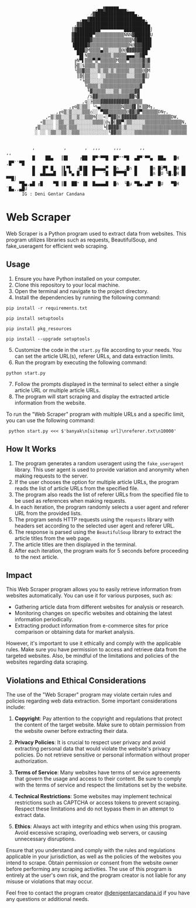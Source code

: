 
     
     
                                      ,▄▄▓█████▄▄▄,
                                    ┌▓███████████████▄,
                                ,▄▄▓████████████████████▄,
                              ,▓▓█████████████████████████▄
                             ║▓█████████▀▀▀▀▀▀▀▀▀██████████⌡
                             ▓███████▀▒▒▒▒▒▒▒▒▒▒▒ÑÑÑ▓██████U
                             ▓██████▓▒▒▒▒▒▒▒▒▒▒▒▒▒▒▒Ñ▓█████▌
                             ▐█████▓▒▒▒▒▒▒▒▒▒▒▒▒▒▒▒Ñ@▓▓▓███▌
                              ▀███▒M▒▒▒▒▄▒▒░░░░▒@@▓▓▓▓▓▓██▀
                               ▀█▌Ñ▒▒▒▒▒▒▒▒▒░▒▒▒▒▒▄▄▄▒▒▓█▀
                              ╔N▀▌▒▒▒▀▒▀▒▒▒▒▒▒M▒▒▒▀▒▒▒▒▒▓▒▓
                              ╠▒░$▒▒▒▒░▒▒▒▒▒▒▒▒▒▒▒▒▒▒▒▒▒▓▒▒
                              └▒▒▓▒▒░░░▒░▒▒░▒░▒▒▒▒▒░░▒▒▒@▒M
                               ║▒╣▒▒░░░ ░░▒▒▒▒▒▒▒▒░░░▒▒▒▓▒⌡
                                "╘▒▒░░░░░▒▒▒▒▒▒▒▒▒▒▒▒▒▒▒▓
                                  ╚▒▒▒▒░▒▒▒▒▒▒▒▒▒▒▒▒▒▒▒▓
                                   ╙▓▒▒▒▒▒░░░▒▒░▒▒▒▒▒▓▓
                                   /$▓▓▒▒▒▒▒▒▒▒▒▒▒▒▓▓Ñ▓
                                 ,q░╞▒▒▒▓▓▓▓▓▓▓▓▓▓▓▒▒▒▒▒
                            ,╓α▒░▒▒░ └%▄▒▒▒▒▒▒▒▒Ñ▒▒▒▓▌▒╡▒▒M╖,
                       ,╓α▒░▒░░░░▒▒▒⌂░░`▀▓▓▒▒▒▒▒▒▒@▓▓▒▓▀▒▒▒▒▒▒DN┬,
                   ,⌐▒░▒▒░░░▒░░▒░░▒▒▒M╣░░»░▀▓▓▒╣▓▓▓▓▓▓▒▒▒▒▒▒▒▒▒▒▒▒▒DW,
                 «▒░░░ ░▒▒░░▒▒░░░░░░░▒▒▒▒░@╖▓╣▓▓▀░▒▒░░░░░▒▒▒▒▒▒▒▒▒▒▒▒▒▒N,
               ╓▒░░░░░ ░▒▒▒░▒▒▒░░░░░░░░░░╘╣▓▓▓▓▒░▒░░░░░░▒▒▒▒▒▒▒▒▒▒▒▒▒▒▒▒▒
               ░ ░░ ░▒▒░░▒▒░░▒▒▒░░░░░░░░░░░╙▓▓▒▒░░░░░▒▒▒▒▒▒▒▒▒▒▒▒▒░▒▒▒▒▒▒
     
     
              ,           ,       ,  ,,,     ,,,       ,,                 ,,
              █    ██▄   ║█▌    ╒██  █▀"▀▀█  █▀""▀█  ▄█▀`▀▀▄  ██▄   █H ,█▀``▀█
              █   █▀ █   ║▌▀▌  ┌█▐█  █▄▄▄▄▀  █∩  ,█∩ █     █∩ █Ü▀▌  █H █▌
              █  ▄█▄▄▄█  ║█ ▀▄ █.▐█  █   "█  █▀▀▀█   █     █∩ █U ╙█,█H █▌  ▀▀█⌡
         ▀█▄,▄█ ╓█    ▀█ ║█  ██" ▐█  █▄▄▄▄█  █∩  └█µ ▀█▄,▄█▀  █U   ▀█H `█▄,,▄█U
          IG : Deni Gentar Candana
     
    

# Web Scraper

Web Scraper is a Python program used to extract data from websites. This program utilizes libraries such as requests, BeautifulSoup, and fake_useragent for efficient web scraping.

## Usage

1. Ensure you have Python installed on your computer.
2. Clone this repository to your local machine.
3. Open the terminal and navigate to the project directory.
4. Install the dependencies by running the following command:

`pip install -r requirements.txt`

`pip install setuptools`

`pip install pkg_resources`

`pip install --upgrade setuptools`

5. Customize the code in the `start.py` file according to your needs. You can set the article URL(s), referer URLs, and data extraction limits.
6. Run the program by executing the following command:

`python start.py`

7. Follow the prompts displayed in the terminal to select either a single article URL or multiple article URLs.
8. The program will start scraping and display the extracted article information from the website.




To run the "Web Scraper" program with multiple URLs and a specific limit, you can use the following command:


` python start.py <<< $'banyak\n[sitemap url]\nreferer.txt\n10000'`

## How It Works

1. The program generates a random useragent using the `fake_useragent` library. This user agent is used to provide variation and anonymity when making requests to the server.
2. If the user chooses the option for multiple article URLs, the program reads the list of article URLs from the specified file.
3. The program also reads the list of referer URLs from the specified file to be used as references when making requests.
4. In each iteration, the program randomly selects a user agent and referer URL from the provided lists.
5. The program sends HTTP requests using the `requests` library with headers set according to the selected user agent and referer URL.
6. The response is parsed using the `BeautifulSoup` library to extract the article titles from the web page.
7. The article titles are then displayed in the terminal.
8. After each iteration, the program waits for 5 seconds before proceeding to the next article.

## Impact

This Web Scraper program allows you to easily retrieve information from websites automatically. You can use it for various purposes, such as:

- Gathering article data from different websites for analysis or research.
- Monitoring changes on specific websites and obtaining the latest information periodically.
- Extracting product information from e-commerce sites for price comparison or obtaining data for market analysis.

However, it's important to use it ethically and comply with the applicable rules. Make sure you have permission to access and retrieve data from the targeted websites. Also, be mindful of the limitations and policies of the websites regarding data scraping.

## Violations and Ethical Considerations

The use of the "Web Scraper" program may violate certain rules and policies regarding web data extraction. Some important considerations include:

1. **Copyright**: Pay attention to the copyright and regulations that protect the content of the target website. Make sure to obtain permission from the website owner before extracting their data.

2. **Privacy Policies**: It is crucial to respect user privacy and avoid extracting personal data that would violate the website's privacy policies. Do not retrieve sensitive or personal information without proper authorization.

3. **Terms of Service**: Many websites have terms of service agreements that govern the usage and access to their content. Be sure to comply with the terms of service and respect the limitations set by the website.

4. **Technical Restrictions**: Some websites may implement technical restrictions such as CAPTCHA or access tokens to prevent scraping. Respect these limitations and do not bypass them in an attempt to extract data.

5. **Ethics**: Always act with integrity and ethics when using this program. Avoid excessive scraping, overloading web servers, or causing unnecessary disruptions.

Ensure that you understand and comply with the rules and regulations applicable in your jurisdiction, as well as the policies of the websites you intend to scrape. Obtain permission or consent from the website owner before performing any scraping activities. The use of this program is entirely at the user's own risk, and the program creator is not liable for any misuse or violations that may occur.

Feel free to contact the program creator [@denigentarcandana.id](https://www.instagram.com/denigentarcandana.id/) if you have any questions or additional needs.


